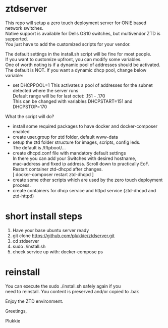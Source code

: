 # ztdserver
This repo will setup a zero touch deployment server for ONIE based network switches.  
Native support is available for Dells OS10 switches, but multivendor ZTD is supported.  
You just have to add the customized scripts for your vendor.  

The default settings in the install.sh script will be fine for most people.  
If you want to customize upfront, you can modify some variables.  
One of worth noting is if a dynamic pool of addresses should be activated.  
The default is NOT. If you want a dynamic dhcp pool, change below variable:  

* set DHCPPOOL=1
  This activates a pool of addresses for the subnet detected where the server runs  
  Default range will be for last octet: .151 - .170  
  This can be changed with variables DHCPSTART=151 and DHCPSTOP=170  

What the script will do?
- install some required packages to have docker and docker-composer enabled
- create user.group for ztd folder, default www-data
- setup the ztd folder structure for images, scripts, config leds.  
  The default is /tftpboot/...
- create dhcpd.conf file with mandatory default settings  
  In there you can add your Switches with desired hostname,  
  mac-address and fixed ip address. Scroll down to practically EoF.  
  Restart container ztd-dhcpd after changes.  
  [ docker-composer restart ztd-dhcpd ]
- create some other scripts which are used by the zero touch deployment process.  
- create containers for dhcp service and httpd service (ztd-dhcpd and ztd-httpd)  

 
# short install steps
1. Have your base ubuntu server ready
2. git clone https://github.com/plukkie/ztdserver.git
3. cd ztdserver
4. sudo ./install.sh
5. check service up with: docker-compose ps

# reinstall  
You can execute the sudo ./install.sh safely again if you  
need to reinstall. You content is preserved and/or copied to .bak  

Enjoy the ZTD environment.  

Greetings,

Plukkie

